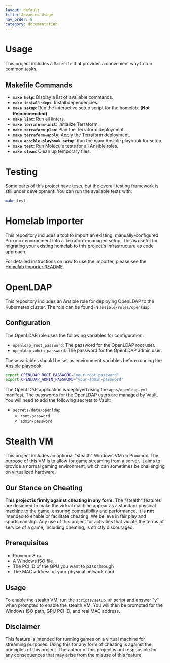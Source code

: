 ```yaml
---
layout: default
title: Advanced Usage
nav_order: 8
category: documentation
---
```


# Usage

This project includes a `Makefile` that provides a convenient way to run common tasks.

## Makefile Commands

  - **`make help`**: Display a list of available commands.
  - **`make install-deps`**: Install dependencies.
  - **`make setup`**: Run the interactive setup script for the homelab. **(Not Recommended)**
  - **`make lint`**: Run all linters.
  - **`make terraform-init`**: Initialize Terraform.
  - **`make terraform-plan`**: Plan the Terraform deployment.
  - **`make terraform-apply`**: Apply the Terraform deployment.
  - **`make ansible-playbook-setup`**: Run the main Ansible playbook for setup.
  - **`make test`**: Run Molecule tests for all Ansible roles.
  - **`make clean`**: Clean up temporary files.

# Testing

Some parts of this project have tests, but the overall testing framework is still under development. You can run the available tests with:

```bash
make test
```

# Homelab Importer

This repository includes a tool to import an existing, manually-configured Proxmox environment into a Terraform-managed setup. This is useful for migrating your existing homelab to this project's infrastructure as code approach.

For detailed instructions on how to use the importer, please see the [Homelab Importer README](tools/homelab-importer/README.md).

# OpenLDAP

This repository includes an Ansible role for deploying OpenLDAP to the Kubernetes cluster. The role can be found in `ansible/roles/openldap`.

## Configuration

The OpenLDAP role uses the following variables for configuration:

  - `openldap_root_password`: The password for the OpenLDAP root user.
  - `openldap_admin_password`: The password for the OpenLDAP admin user.

These variables should be set as environment variables before running the Ansible playbook:

```bash
export OPENLDAP_ROOT_PASSWORD="your-root-password"
export OPENLDAP_ADMIN_PASSWORD="your-admin-password"
```

The OpenLDAP application is deployed using the `apps/openldap.yml` manifest. The passwords for the OpenLDAP users are managed by Vault. You will need to add the following secrets to Vault:

  - `secrets/data/openldap`
      - `root-password`
      - `admin-password`

# Stealth VM

This project includes an optional "stealth" Windows VM on Proxmox. The purpose of this VM is to allow for game streaming from a server. It aims to provide a normal gaming environment, which can sometimes be challenging on virtualized hardware.

## Our Stance on Cheating

**This project is firmly against cheating in any form.** The "stealth" features are designed to make the virtual machine appear as a standard physical machine to the game, ensuring compatibility and performance. It is **not** intended to enable or facilitate cheating. We believe in fair play and sportsmanship. Any use of this project for activities that violate the terms of service of a game, including cheating, is strictly discouraged.

## Prerequisites

  - Proxmox 8.x+
  - A Windows ISO file
  - The PCI ID of the GPU you want to pass through
  - The MAC address of your physical network card

## Usage

To enable the stealth VM, run the `scripts/setup.sh` script and answer "y" when prompted to enable the stealth VM. You will then be prompted for the Windows ISO path, GPU PCI ID, and real MAC address.

## Disclaimer

This feature is intended for running games on a virtual machine for streaming purposes. Using this for any form of cheating is against the principles of this project. The author of this project is not responsible for any consequences that may arise from the misuse of this feature.
